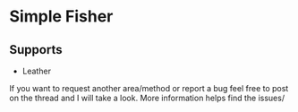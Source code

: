 # Simple Fisher

## Supports

* Leather

If you want to request another area/method or report a bug feel free to post on the thread and I will take a look. More information helps find the issues/
